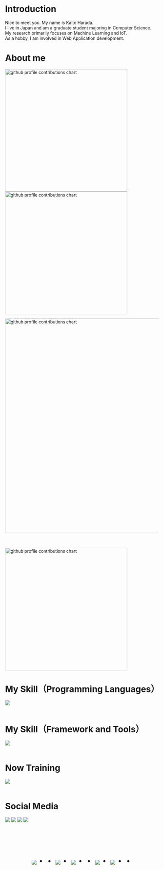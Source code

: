 # Introduction
Nice to meet you. My name is Kaito Harada.  
I live in Japan and am a graduate student majoring in Computer Science.  
My research primarily focuses on Machine Learning and IoT.  
As a hobby, I am involved in Web Application development.

# About me
<p align="left">
  <picture>
        <source media="(prefers-color-scheme: dark)"  srcset="output/metrics.base.svg" width="400" />
	<source media="(prefers-color-scheme: light)" srcset="output/metrics.base.svg" width="400" />
	<img alt="github profile contributions chart"    src="https://raw.githubusercontent.com/haradakaito/haradakaito/output-3d-contrib/day.svg" />
  </picture>
  <picture>
   	<source media="(prefers-color-scheme: dark)"  srcset="output/details.svg" width="400" />
	<source media="(prefers-color-scheme: light)" srcset="output/details.svg" width="400" />
	<img alt="github profile contributions chart"    src="https://raw.githubusercontent.com/haradakaito/haradakaito/output-3d-contrib/day.svg" />
  </picture>
</p>

<p align="left" >
	<picture>
	  <source media="(prefers-color-scheme: dark)"  srcset="profile-3d-contrib/profile-night-rainbow.svg" width="700" />
	  <source media="(prefers-color-scheme: light)" srcset="profile-3d-contrib/profile-season-animate.svg" width="700" />
	  <img alt="github profile contributions chart"    src="https://raw.githubusercontent.com/haradakaito/haradakaito/output-3d-contrib/day.svg" />
	</picture>
</p>　

<p align="left">
<picture>
  <source media="(prefers-color-scheme: light)"  srcset="output/metrics.plugin.achievements.compact.svg" width="400" />
  <source media="(prefers-color-scheme: dark)"  srcset="output/metrics.plugin.achievements.compact.svg" width="400" />
 <img alt="github profile contributions chart"    src="https://raw.githubusercontent.com/haradakaito/haradakaito/output-3d-contrib/day.svg" />
</picture>

<!-- ![haradakaito GitHub stats](https://github-readme-stats.vercel.app/api?username=haradakaito&show_icons=true&theme=vue-dark)
[![Top Langs](https://github-readme-stats.vercel.app/api/top-langs/?username=haradakaito&layout=compact&theme=vue-dark)](https://github.com/anuraghazra/github-readme-stats) -->

# My Skill（Programming Languages）
<img src="https://skillicons.dev/icons?i=python,html,css,js,c,java" /> <br /><br />

# My Skill（Framework and Tools）
<img src="https://skillicons.dev/icons?i=aws,vscode,github,anaconda,fastapi,latex,notion,opencv,raspberrypi,pytorch,sklearn,tensorflow" /> <br /><br />

# Now Training
<img src="https://skillicons.dev/icons?i=docker" /> <br /><br />

# Social Media
<p align="left">
<a href="mailto:harada.kaito.20@shizuoka.ac.jp"><img src="https://skillicons.dev/icons?i=gmail" /></a>
<a href="https://www.linkedin.com/in/haradakaito"><img src="https://skillicons.dev/icons?i=linkedin" /></a>
<a href="https://github.com/haradakaito"><img src="https://skillicons.dev/icons?i=github" /></a>
<a href="https://www.instagram.com/dumdum_chanman/"><img src="https://skillicons.dev/icons?i=instagram" /></a>
</p>

<!-- --------------------------------- :) ---------------------------------- -->

<br><br><br>
<div align="center">
    <h1>
        <img src="https://user-images.githubusercontent.com/44926913/175852850-3fb6c715-1856-41ff-8c1f-94ce3b03b458.gif">・・
        <img src="https://user-images.githubusercontent.com/44926913/175853109-f8850656-6704-4a8a-bee6-9aca154d929b.gif">・
        <img src="https://user-images.githubusercontent.com/44926913/175853154-5449d974-975e-44a6-ab84-a86031265e40.gif">・・
        <img src="https://user-images.githubusercontent.com/44926913/175853109-f8850656-6704-4a8a-bee6-9aca154d929b.gif">・
        <img src="https://user-images.githubusercontent.com/44926913/175853154-5449d974-975e-44a6-ab84-a86031265e40.gif">・・
    </h1>
  </div>
<br><br><br>
